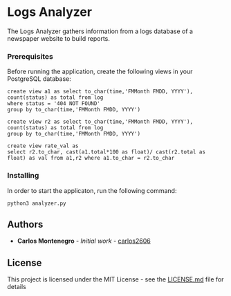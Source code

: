 # Logs Analyzer

The Logs Analyzer gathers information from a logs database of a newspaper website
to build reports.

### Prerequisites

Before running the application, create the following views in your PostgreSQL database:

```
create view a1 as select to_char(time,'FMMonth FMDD, YYYY'), count(status) as total from log
where status = '404 NOT FOUND'
group by to_char(time,'FMMonth FMDD, YYYY')
```
```
create view r2 as select to_char(time,'FMMonth FMDD, YYYY'), count(status) as total from log
group by to_char(time,'FMMonth FMDD, YYYY')
```
```
create view rate_val as
select r2.to_char, cast(a1.total*100 as float)/ cast(r2.total as float) as val from a1,r2 where a1.to_char = r2.to_char
```

### Installing

In order to start the applicaton, run the following command:

```
python3 analyzer.py
```

## Authors

* **Carlos Montenegro** - *Initial work* - [carlos2606](https://github.com/carlos2606)

## License

This project is licensed under the MIT License - see the [LICENSE.md](LICENSE.md) file for details

